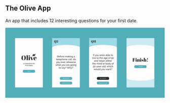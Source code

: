 ## The Olive App
An app that includes 12 interesting questions for your first date.

![Olive App UI](./src/assets/Olive-App-UI.jpg)